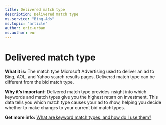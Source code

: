 ```yaml
---
title: Delivered match type
description: Delivered match type
ms.service: "Bing-Ads"
ms.topic: "article"
author: eric-urban
ms.author: eur
---
```


# Delivered match type

**What it is:**   The match type Microsoft Advertising used to deliver an ad to Bing, AOL, and Yahoo search results pages. Delivered match type can be different from the bid match type.

**Why it’s important:**   Delivered match type provides insight into which keywords and match types give you the highest return on investment.   This data tells you which match type causes your ad to show, helping you decide whether to make changes to your current bid match types.

**Get more info:**     [What are keyword match types, and how do I use them?](../hlp_BA_CONC_MatchOptions.md)


